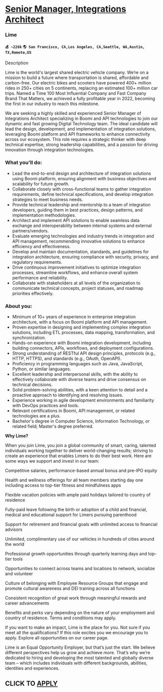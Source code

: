 # [Senior Manager, Integrations Architect](https://www.remotewlb.com/apply/senior-manager-integrations-architect)  
### Lime  
#### `💰 ~226k` `🌎 San Francisco, CA,Los Angeles, CA,Seattle, WA,Austin, TX,Remote,US`  

Description

Lime is the world's largest shared electric vehicle company. We’re on a mission to build a future where transportation is shared, affordable and carbon-free. Our electric bikes and scooters have powered 400+ million rides in 250+ cities on 5 continents, replacing an estimated 100+ million car trips. Named a Time 100 Most Influential Company and Fast Company Brand That Matters, we achieved a fully profitable year in 2022, becoming the first in our industry to reach this milestone.

  

We are seeking a highly skilled and experienced Senior Manager of Integrations Architect specializing in Boomi and API technologies to join our dynamic and fast growing Digital Technology team. The ideal candidate will lead the design, development, and implementation of integration solutions, leveraging Boomi platform and API frameworks to enhance connectivity across our ecosystem. This role requires a strategic thinker with deep technical expertise, strong leadership capabilities, and a passion for driving innovation through integration technologies.

### What you'll do:

  * Lead the end-to-end design and architecture of integration solutions using Boomi platform, ensuring alignment with business objectives and scalability for future growth.
  * Collaborate closely with cross-functional teams to gather integration requirements, define technical specifications, and develop integration strategies to meet business needs.
  * Provide technical leadership and mentorship to a team of integration developers, guiding them in best practices, design patterns, and implementation methodologies.
  * Architect and implement API solutions to enable seamless data exchange and interoperability between internal systems and external partners/vendors.
  * Evaluate emerging technologies and industry trends in integration and API management, recommending innovative solutions to enhance efficiency and effectiveness.
  * Develop and maintain documentation, standards, and guidelines for integration architecture, ensuring compliance with security, privacy, and regulatory requirements.
  * Drive continuous improvement initiatives to optimize integration processes, streamline workflows, and enhance overall system performance and reliability.
  * Collaborate with stakeholders at all levels of the organization to communicate technical concepts, project statuses, and roadmap priorities effectively.

### About you:

  * Minimum of 10+ years of experience in enterprise integration architecture, with a focus on Boomi platform and API management.
  * Proven expertise in designing and implementing complex integration solutions, including ETL processes, data mapping, transformation, and synchronization.
  * Hands-on experience with Boomi integration development, including building connectors, APIs, workflows, and deployment configurations.
  * Strong understanding of RESTful API design principles, protocols (e.g., HTTP, HTTPS), and standards (e.g., OAuth, OpenAPI).
  * Proficiency in programming languages such as Java, JavaScript, Python, or similar languages.
  * Excellent leadership and interpersonal skills, with the ability to effectively collaborate with diverse teams and drive consensus on technical decisions.
  * Solid problem-solving abilities, with a keen attention to detail and a proactive approach to identifying and resolving issues.
  * Experience working in agile development environments and familiarity with DevOps practices and tools.
  * Relevant certifications in Boomi, API management, or related technologies are a plus.
  * Bachelor's degree in Computer Science, Information Technology, or related field; Master's degree preferred.

 **Why Lime?**

When you join Lime, you join a global community of smart, caring, talented individuals working together to deliver world-changing results; striving to create an experience that enables Limers to do their best work. Here are some ways we support and invest in our team:

  

Competitive salaries, performance-based annual bonus and pre-IPO equity

Health and wellness offerings for all team members starting day one including access to top-tier fitness and mindfulness apps

Flexible vacation policies with ample paid holidays tailored to country of residence

Fully-paid leave following the birth or adoption of a child and financial, medical and educational support for Limers pursuing parenthood

Support for retirement and financial goals with unlimited access to financial advisors

Unlimited, complimentary use of our vehicles in hundreds of cities around the world

Professional growth opportunities through quarterly learning days and top-tier tools

Opportunities to connect across teams and locations to network, socialize and volunteer

Culture of belonging with Employee Resource Groups that engage and promote cultural awareness and DEI training across all functions

Consistent recognition of great work through meaningful rewards and career advancements

  

Benefits and perks vary depending on the nature of your employment and country of residence. Terms and conditions may apply.

  

If you want to make an impact, Lime is the place for you. Not sure if you meet all the qualifications? If this role excites you we encourage you to apply. Explore all opportunities on our career page.

  

Lime is an Equal Opportunity Employer, but that’s just the start. We believe different perspectives help us grow and achieve more. That’s why we’re dedicated to hiring and developing the most talented and globally diverse team – which includes individuals with different backgrounds, abilities, identities and experiences.

  
## CLICK TO [APPLY](https://www.remotewlb.com/apply/senior-manager-integrations-architect)

